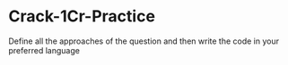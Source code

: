 # Crack-1Cr-Practice
Define all the approaches of the question  and then write the code in your preferred language  
